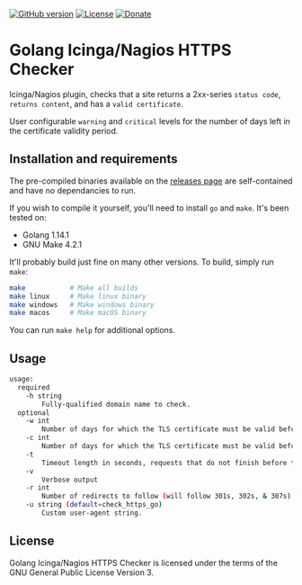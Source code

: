 [![GitHub version](https://img.shields.io/github/v/release/jeffalyanak/check_https_go)](https://github.com/jeffalyanak/check_https_go/releases/latest)
[![License](https://img.shields.io/github/license/jeffalyanak/check_https_go)](https://github.com/jeffalyanak/check_https_go/blob/master/LICENSE)
[![Donate](https://img.shields.io/badge/donate--green)](https://jeff.alyanak.ca/donate)

# Golang Icinga/Nagios HTTPS Checker

Icinga/Nagios plugin, checks that a site returns a 2xx-series `status code`, `returns content`, and has a `valid certificate`.

User configurable `warning` and `critical` levels for the number of days left in the certificate validity period.

## Installation and requirements

The pre-compiled binaries available on the [releases page](https://github.com/jeffalyanak/check_https_go/releases) are self-contained and have no dependancies to run.

If you wish to compile it yourself, you'll need to install `go` and `make`. It's been tested on:

* Golang 1.14.1
* GNU Make 4.2.1

It'll probably build just fine on many other versions. To build, simply run `make`:

```bash
make           # Make all builds
make linux     # Make linux binary
make windows   # Make windows binary
make macos     # Make macOS binary
```

You can run `make help` for additional options.

## Usage

```bash
usage:
  required
    -h string
        Fully-qualified domain name to check.
  optional
    -w int
        Number of days for which the TLS certificate must be valid before a warning state is returned. (default 10)
    -c int
        Number of days for which the TLS certificate must be valid before a critical state is returned. (default 5)
    -t
        Timeout length in seconds, requests that do not finish before timeout are considered failed. (default 30)
    -v
        Verbose output
    -r int
        Number of redirects to follow (will follow 301s, 302s, & 307s).
    -u string (default=check_https_go)
        Custom user-agent string.
```

## License

Golang Icinga/Nagios HTTPS Checker is licensed under the terms of the GNU General Public License Version 3.